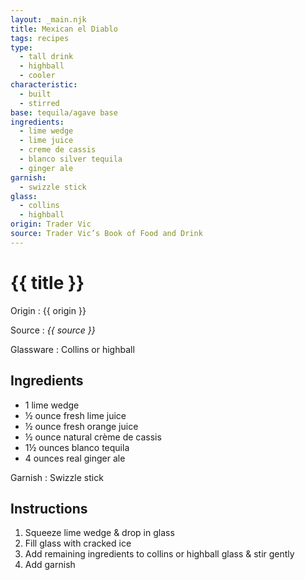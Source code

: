 ```yaml
---
layout: _main.njk
title: Mexican el Diablo
tags: recipes
type:
  - tall drink
  - highball
  - cooler
characteristic:
  - built
  - stirred
base: tequila/agave base
ingredients:
  - lime wedge
  - lime juice
  - creme de cassis
  - blanco silver tequila
  - ginger ale
garnish:
  - swizzle stick
glass:
  - collins
  - highball
origin: Trader Vic
source: Trader Vic’s Book of Food and Drink
---
```


<!-- markdownlint-disable MD025 -->
# {{ title }}
<!-- markdownlint-disable MD025 -->

Origin
  : {{ origin }}

Source
  : <cite>{{ source }}</cite>

Glassware
  : Collins or highball

## Ingredients

- 1 lime wedge
- &frac12; ounce fresh lime juice
- &frac12; ounce fresh orange juice
- &frac12; ounce natural crème de cassis
- 1&frac12; ounces blanco tequila
- 4 ounces real ginger ale

Garnish
  : Swizzle stick

## Instructions

1. Squeeze lime wedge & drop in glass
2. Fill glass with cracked ice
3. Add remaining ingredients to collins or highball glass & stir gently
4. Add garnish
